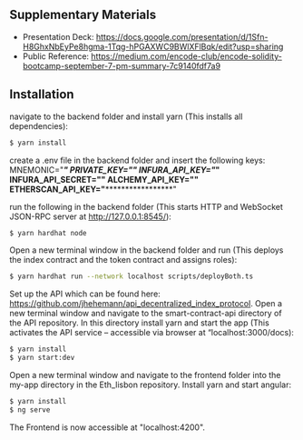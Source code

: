 ## Supplementary Materials

- Presentation Deck: https://docs.google.com/presentation/d/1Sfn-H8GhxNbEyPe8hgma-1Tqg-hPGAXWC9BWlXFlBqk/edit?usp=sharing
- Public Reference: https://medium.com/encode-club/encode-solidity-bootcamp-september-7-pm-summary-7c9140fdf7a9

## Installation

navigate to the backend folder and install yarn (This installs all dependencies):

```bash
$ yarn install
```
create a .env file in the backend folder and insert the following keys:
MNEMONIC="*********************"
PRIVATE_KEY="****************"
INFURA_API_KEY="*************"
INFURA_API_SECRET="**************"
ALCHEMY_API_KEY="******************"
ETHERSCAN_API_KEY="*********************"

run the following in the backend folder (This starts HTTP and WebSocket JSON-RPC server at http://127.0.0.1:8545/):

```bash
$ yarn hardhat node 
```

Open a new terminal window in the backend folder and run (This deploys the index contract and the token contract and assigns roles):

```bash
$ yarn hardhat run --network localhost scripts/deployBoth.ts
```

Set up the API which can be found here: https://github.com/jhehemann/api_decentralized_index_protocol.
Open a new terminal window and navigate to the smart-contract-api directory of the API repository. In this directory install yarn and start the app (This activates the API service – accessible via browser at “localhost:3000/docs):

```bash
$ yarn install
$ yarn start:dev
```

Open a new terminal window and navigate to the frontend folder into the my-app directory in the Eth_lisbon repository. Install yarn and start angular:

```bash
$ yarn install
$ ng serve
```

The Frontend is now accessible at "localhost:4200".



